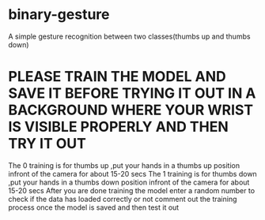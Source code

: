# binary-gesture
A simple gesture recognition between two classes(thumbs up and thumbs down)
# PLEASE TRAIN THE MODEL AND SAVE IT BEFORE TRYING IT OUT IN A BACKGROUND WHERE YOUR WRIST IS VISIBLE PROPERLY AND THEN TRY IT OUT
The 0 training is for thumbs up ,put your hands in a thumbs up position infront of the camera for about 15-20 secs
The 1 training is for thumbs down ,put your hands in a thumbs down position infront of the camera for about 15-20 secs
After you are done training the model enter a random number to check if the data has loaded correctly or not
comment out the training process once the model is saved and then test it out
